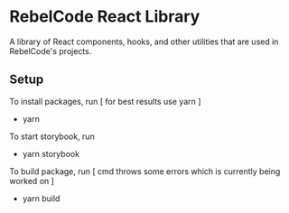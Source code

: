 # RebelCode React Library

A library of React components, hooks, and other utilities that are used in RebelCode's projects.

## Setup
To install packages, run [ for best results use yarn  ]
- yarn

To start storybook, run 
- yarn storybook

To build package, run [ cmd throws some errors which is currently being worked on ]
- yarn build
